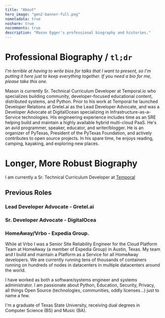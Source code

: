 ```yaml
---
title: "About"
hero_image: "gen2-banner-full.png"
nometadata: true
noshare: true
nocomments: true
description: "Mason Egger's professional biography and histories."
---
```


# Professional Biography / `tl;dr`
_I'm terrible at having to write bios for talks that I want to present, so I'm
putting it here just to keep everything together. If you need a bio for me, 
please take this one_.

Mason is currently Sr. Technical Curriculum Developer at Temporal.io who specializes 
building community, developer-focused educational content, distributed systems, 
and Python. Prior to his work at Temporal he launched Developer Relations at Gretel.ai
as the Lead Developer Advocate, and was a Developer Advocate at DigitalOcean
specializing in Infrastructure-as-a-Service technologies. His engineering experience
includes time as an SRE helping build and maintain a highly available hybrid 
multi-cloud PaaS. He's an avid programmer, speaker, educator, and writer/blogger. 
He is an organizer of PyTexas, President of the PyTexas Foundation, and actively
contributes to open source projects. In his spare time, he enjoys reading, camping, 
kayaking, and exploring new places.

# Longer, More Robust Biography
I am currently a Sr. Technical Curriculum Developer at [Temporal](https://temporal.io/)

## Previous Roles

### Lead Developer Advocate - Gretel.ai

### Sr. Developer Advocate - DigitalOcea

### HomeAway/Vrbo - Expedia Group.
While at Vrbo I was a Senior Site Reliability Engineer for the Cloud Platform Team
at HomeAway (a member of Expedia Group) in Austin, Texas. My team and I build
and maintain a Platform as a Service for all HomeAway developers.
We are currently running tens of thousands of containers running on hundreds of
nodes in datacenters in multiple datacenters around the world. 

I have worked as both a software/systems engineer and systems administrator.
I am passionate about Python, Education, Security, Privacy, all things Open
Source (technologies, communities, oddly licenses...) just to name a few.

I'm a graduate of Texas State University, receiving dual degrees in Computer
Science (BS) and Music (BA).
